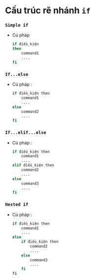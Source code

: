 # Cấu trúc rẽ nhánh **`if`**
### **`Simple if`**
- Cú pháp 
    ```bash
    if điều_kiện
    then
        command1
        ....
    fi
    ```
### **`If...else`**
- Cú pháp :
    ```bash
    if điều_kiện then
        command1
        ....
    else
        command2
        ....
    fi
    ```
### **`If...elif...else`**
- Cú pháp :
    ```bash
    if điều_kiện then
        command1
        ....
    elif điều_kiện then
        command2
        ....
    else
        command3
        ....
    fi
    ```
### **`Nested if`**
- Cú pháp :
    ```bash
    if điều_kiện then
        command1
        ....
    else
        if điều_kiện then
            command2
            ....
        else
            command3
            ....
        fi
    fi
